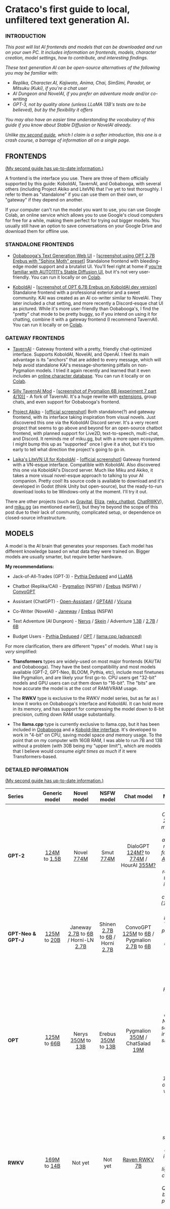 # Crataco's first guide to local, unfiltered text generation AI.

### INTRODUCTION

_This post will list AI frontends and models that can be downloaded and run on your own PC. It includes information on frontends, models, character creation, model settings, how to contribute, and interesting findings._

_These text generation AI can be open-source alternatives of the following you may be familiar with:_

- _Replika, Character.AI, Kajiwoto, Anima, Chai, SimSimi, Paradot, or Mitsuku (Kuki), if you're a chat user_
- _AI Dungeon and NovelAI, if you prefer an adventure mode and/or co-writing_
- _GPT-3, not by quality alone (unless LLaMA 13B's tests are to be believed), but by the flexibility it offers_

_You may also have an easier time understanding the vocabulary of this guide if you know about Stable Diffusion or NovelAI already._

_Unlike [my second guide](https://github.com/Crataco/ai-guide/blob/main/README.md), which I claim is a softer introduction, this one is a crash course, a barrage of information all on a single page._

## FRONTENDS

[(My second guide has up-to-date information.)](https://github.com/Crataco/ai-guide/blob/main/guide/frontends.md)

A frontend is the interface you use. There are three of them officially supported by this guide: KoboldAI, TavernAI, and Oobabooga, with several others (including Project Akiko and LiteVN) that I've yet to test thoroughly. I refer to them as "standalone" if you can use them on their own, or "gateway" if they depend on another.

If your computer can't run the model you want to use, you can use Google Colab, an online service which allows you to use Google's cloud computers for free for a while, making them perfect for trying out bigger models. You usually still have an option to save conversations on your Google Drive and download them for offline use.

### STANDALONE FRONTENDS

- [Oobabooga's Text Generation Web UI](https://github.com/oobabooga/text-generation-webui) - [[screenshot using OPT 2.7B Erebus with "Sphinx Moth" preset]](https://cdn.discordapp.com/attachments/1042160561808482304/1081314051889578014/oobabooga.png) Standalone frontend with bleeding-edge model support and a brutalist UI. You'll feel right at home if [you're familiar with AUTO1111's Stable Diffusion UI](https://github.com/AUTOMATIC1111/stable-diffusion-webui/blob/master/screenshot.png), but it's not very user-friendly. You can run it locally or on [Colab](https://colab.research.google.com/github/oobabooga/AI-Notebooks/blob/main/Colab-TextGen-GPU.ipynb).

- [KoboldAI](https://github.com/koboldai/koboldai-client) - [[screenshot of OPT 6.7B Erebus on KoboldAI dev version]](https://cdn.discordapp.com/attachments/696416030410670124/1047134689133084762/Screenshot_2022-11-29_04-59-11.png) Standalone frontend with a professional exterior and a sweet community. KAI was created as an AI co-writer similar to NovelAI. They later included a chat setting, and more recently a Discord-esque chat UI as pictured. While it's more user-friendly than Oobabooga's, I find the "pretty" chat mode to be pretty buggy, so if you intend on using it for chatting, combine it with a gateway frontend (I recommend TavernAI). You can run it locally or on [Colab](https://colab.research.google.com/github/KoboldAI/KoboldAI-Client/blob/main/colab/TPU.ipynb).

### GATEWAY FRONTENDS

- [TavernAI](https://github.com/TavernAI/TavernAI) - Gateway frontend with a pretty, friendly chat-optimized interface. Supports KoboldAI, NovelAI, and OpenAI. I feel its main advantage is its "anchors" that are added to every message, which will help avoid standalone KAI's message-shortening pitfalls on non-Pygmalion models. I tried it again recently and learned that it even includes an [online character database](https://cdn.discordapp.com/attachments/1092245228028706867/1092245308651610222/Screenshot_2023-04-02_at_17-30-30_Tavern.AI.png). You can run it locally or on [Colab](https://colab.research.google.com/github/TavernAI/TavernAI/blob/main/colab/GPU.ipynb).

- [Silly TavernAI Mod](https://github.com/SillyLossy/TavernAI) - [[screenshot of Pygmalion 6B (experiment 7 part 4/10)]](https://cdn.discordapp.com/attachments/1069432262036295681/1092016634585157652/Screenshot_2023-04-02_02-16-26.png) - A fork of TavernAI. It's a huge rewrite with [extensions](https://github.com/SillyLossy/TavernAI-extras), group chats, and even support for Oobabooga's frontend.

- [Project Akiko](https://github.com/Project-Akiko/Project-Akiko) - [[official screenshot]](https://user-images.githubusercontent.com/26259870/229264860-5632fe81-af11-4463-8e46-9707296b4d51.png) Both standalone(?) and gateway frontend, with its interface taking inspiration from visual novels. Just discovered this one via the KoboldAI Discord server. It's a very recent project that seems to go above and beyond for an open-source chatbot frontend, with planned support for Live2D, text-to-speech, multi-chat, and Discord. It reminds me of miku.gg, but with a more open ecosystem. I might bump this up as "supported" once I give it a shot, but it's too early to tell what direction the project's going to go in.

- [Laika's LiteVN UI for KoboldAI](https://laika-ch.itch.io/laikas-litevn-ui-for-koboldai) - [[official screenshot]](https://img.itch.zone/aW1hZ2UvMTk3NDg0My8xMTYxMzg0Ny5wbmc=/original/rvEmrz.png) Gateway frontend with a VN-esque interface. Compatible with KoboldAI. Also discovered this one via KoboldAI's Discord server. Much like Miku and Akiko, it takes a more visual novel-esque approach to talking to your AI companion. Pretty cool! Its source code is available to download and it's developed in Godot (think Unity but open-source), but the ready-to-run download looks to be Windows-only at the moment. I'll try it out.

There are other projects (such as [Gravital](https://github.com/johnnymcmike/Gravital), [Eliza](https://github.com/harubaru/eliza), [rwkv_chatbot](https://github.com/harrisonvanderbyl/rwkv_chatbot), [ChatRWKV](https://github.com/BlinkDL/ChatRWKV)), and [miku.gg](https://docs.miku.gg/) (as mentioned earlier)), but they're beyond the scope of this post due to their lack of community, complicated setup, or dependence on closed-source infrastructure.

## MODELS

A model is the AI brain that generates your responses. Each model has different knowledge based on what data they were trained on. Bigger models are usually smarter, but require better hardware.

**My recommendations:**

- Jack-of-All-Trades (GPT-3) - [Pythia Deduped](https://huggingface.co/models?search=eleutherai/pythia%20deduped) and [LLaMA](https://huggingface.co/models?search=llama%20hf)

- Chatbot (Replika/CAI) - [Pygmalion](https://huggingface.co/PygmalionAI) (NSFW) / [Erebus](https://huggingface.co/models?sort=downloads&search=KoboldAI%2FErebus) (NSFW) / [ConvoGPT](https://huggingface.co/hakurei/convogpt-staging/tree/main)

- Assistant (ChatGPT) - [Open-Assistant](https://huggingface.co/OpenAssistant/oasst-sft-1-pythia-12b) / [GPT4All](https://github.com/nomic-ai/gpt4all) / [Vicuna](https://github.com/lm-sys/FastChat/#vicuna-weights)

- Co-Writer (NovelAI) -  [Janeway](https://huggingface.co/models?search=janeway) / [Erebus](https://huggingface.co/models?sort=downloads&search=KoboldAI%2FErebus) (NSFW)

- Text Adventure (AI Dungeon) - [Nerys](https://huggingface.co/models?search=nerys) / [Skein](https://huggingface.co/KoboldAI/GPT-J-6B-Skein) / Adventure [1.3B](https://huggingface.co/KoboldAI/GPT-Neo-1.3B-Adventure) / [2.7B](https://huggingface.co/KoboldAI/GPT-Neo-2.7B-AID) / [6B](https://huggingface.co/KoboldAI/GPT-J-6B-Adventure)

- Budget Users - [Pythia Deduped](https://huggingface.co/models?search=eleutherai/pythia%20deduped) / [OPT](https://huggingface.co/models?search=facebook/opt) / [llama.cpp (advanced)](https://github.com/ggerganov/llama.cpp)

For more clarification, there are different "types" of models. What I say is *very* simplified:

- **Transformers** types are widely-used on most major frontends (KAI/TAI and Oobabooga). They have the best compatibility and most models available (GPT-2, GPT-Neo, BLOOM, Pythia, etc), include most finetunes like Pygmalion, and are likely your first go-to. CPU users get "32-bit" models and GPU users can cut them down to "16-bit". The "bits" are how accurate the model is at the cost of RAM/VRAM usage.

- The **RWKV** type is exclusive to the RWKV model series, but as far as I know it works on Oobabooga's interface and KoboldAI. It can hold more in its memory, and has support for compressing the model down to 8-bit precision, cutting down RAM usage substantially.

- The **llama.cpp** type is currently exclusive to llama.cpp, but it has been included in [Oobabooga](https://github.com/oobabooga/text-generation-webui/wiki/llama.cpp-models) and a [Kobold-like interface](https://github.com/LostRuins/llamacpp-for-kobold). It's developed to work in "4-bit" on CPU, saving model space *and* memory usage. To the point that on my computer with 16GB RAM, I was able to run 7B and 13B without a problem (with 30B being my "upper limit"), which are models that I believe would consume *eight times as much* if it were Transformers-based.

### DETAILED INFORMATION

[(My second guide has up-to-date information.)](https://github.com/Crataco/ai-guide/blob/main/guide/models.md)

Series | Generic model | Novel model | NSFW model | Chat model | My thoughts
:--|:--:|:--:|:--:|:--:|:--:
**GPT-2** | [124M](https://huggingface.co/gpt2) to [1.5B](https://huggingface.co/gpt2-xl) | Novel [774M](https://storage.henk.tech/KoboldAI/Novel%20model%20774M.rar) | Smut [774M](https://storage.henk.tech/KoboldAI/Smut%20model%20774M%2030K.rar) | DialoGPT [124M?](https://huggingface.co/microsoft/DialoGPT-small) to [774M](https://huggingface.co/microsoft/DialoGPT-large) / HourAI [355M?](https://huggingface.co/archmagos/HourAI) | *2019 - By OpenAI. GPT-2 kickstarted modern AI text generation, and was most notably used for [the original AI Dungeon 2](https://www.reddit.com/r/rpg/comments/e7ladj/someone_made_an_ai_dungeon_master_that_you_can/). I don't recommend it today due to its small size and small context length (1024 tokens).*
**GPT-Neo & GPT-J** | [125M](https://huggingface.co/EleutherAI/gpt-neo-125M) to [20B](https://huggingface.co/EleutherAI/gpt-neox-20b) | Janeway [2.7B](https://huggingface.co/KoboldAI/GPT-Neo-2.7B-Janeway) to [6B](https://huggingface.co/KoboldAI/GPT-J-6B-Janeway) / Horni-LN [2.7B](https://huggingface.co/KoboldAI/GPT-Neo-2.7B-Horni-LN) | Shinen [2.7B](https://huggingface.co/KoboldAI/GPT-Neo-2.7B-Shinen) to [6B](https://huggingface.co/KoboldAI/GPT-J-6B-Shinen) / Horni [2.7B](https://huggingface.co/KoboldAI/GPT-Neo-2.7B-Horni) | ConvoGPT [125M](https://huggingface.co/hakurei/convogpt/tree/main/125m-uft) to [6B](https://huggingface.co/hakurei/convogpt/tree/main/6b-uft) / Pygmalion [2.7B](https://huggingface.co/PygmalionAI/pygmalion-2.7b) to [6B](https://huggingface.co/PygmalionAI/pygmalion-6b) | *2021 - By EleutherAI's. Trained on a public dataset called "The Pile". I feel it has plenty community support.*
**OPT** | [125M](https://huggingface.co/facebook/opt-125m) to [66B](https://huggingface.co/facebook/opt-66b) | Nerys [350M](https://huggingface.co/KoboldAI/OPT-350M-Nerys-v2) to [13B](https://huggingface.co/KoboldAI/OPT-13B-Nerys-v2) | Erebus [350M](https://huggingface.co/KoboldAI/OPT-350M-Erebus) to [13B](https://huggingface.co/KoboldAI/OPT-13B-Erebus) | Pygmalion [350M](https://huggingface.co/Pygmalion-AI/pygmalion-350m) / ChatSalad [19M](https://huggingface.co/concedo/OPT-19M-ChatSalad) | *2022 - By Meta AI, succeeding Fairseq, their previous series. It slightly outperforms Neo. It comes second to Neo in terms of the sheer quantity of finetunes and community experience. There's a 175B, but it's only available via request. I can't find a download anywhere.*
**RWKV** | [169M](https://huggingface.co/BlinkDL/rwkv-4-pile-169m) to [14B](https://huggingface.co/BlinkDL/rwkv-4-pile-14b) | Not yet | Not yet | [Raven RWKV 7B](https://huggingface.co/spaces/BlinkDL/Raven-RWKV-7B) | *2022 - By BlinkDL. A promising series trained on Neo's dataset that intends to be faster and lighter without compromising on quality. Quality-wise I believe it's on par with GPT-Neo.*
**BLOOM** | [560M](https://huggingface.co/bigscience/bloom-560m) to [176B](https://huggingface.co/bigscience/bloom) | Not yet | Not yet | [BloomZ](https://huggingface.co/bigscience/bloomz) | *2022 - By BigScience. Evaluation shows that this model underperforms compared to the rest. I personally don't recommend it, but I've heard some users get good results with it.*
**GALACTICA** | [125M](https://huggingface.co/facebook/galactica-125m) to [120B](https://huggingface.co/facebook/galactica-120b/tree/main) | Not yet | Not yet | Not yet | *2022 - By Meta AI. I know very little of these models, but I do know they are trained on scientific texts.*
**Pythia** | [70M](https://huggingface.co/EleutherAI/pythia-70m-deduped) to [12B](https://huggingface.co/EleutherAI/pythia-12b-deduped) | Not yet | Not yet | Pygmalion [1.3B](https://huggingface.co/Pygmalion-AI/pygmalion-1.3b) / [Lotus 12B](https://huggingface.co/hakurei/lotus-12B) / [OpenAssistant 12B](https://huggingface.co/OpenAssistant/oasst-sft-1-pythia-12b) / [Instruct 12B](https://huggingface.co/hakurei/instruct-12b) | *2022 - By EleutherAI. I focus on the "Deduped" series, trained on a "cleaned" (deduplicated) Pile, and [according to official evaluations it outperforms GPT-Neo and OPT](https://huggingface.co/EleutherAI/pythia-2.8b-deduped#evaluations).*
**LLaMA** | 7B to 65B | [Storytelling](https://huggingface.co/GamerUntouch/LLaMa-Storytelling-4Bit) | Not yet | [Alpaca 7B](https://github.com/tloen/alpaca-lora) / [GPT4All](https://github.com/nomic-ai/gpt4all) / [Vicuna](https://vicuna.lmsys.org/) | *2023 - By Meta AI. Only officially available to researchers. AI evaluation says 13B is on par with GPT-3 175B, and 7B overtakes even Pythia 12B and OPT 66B. The Transformers version of the model [is available via reuploads](https://huggingface.co/models?search=llama%20hf). Same with [the GPTQ version](https://huggingface.co/maderix/llama-65b-4bit/tree/main).*
**Cerebras-GPT** | [111M](https://huggingface.co/cerebras/Cerebras-GPT-111M) to [13B](https://huggingface.co/cerebras/Cerebras-GPT-13B) | Not yet | Not yet | Not yet | *2023 - By Cerebras. According to their description their models use The Pile much like GPT-Neo, Pythia and RWKV, but it isn't deduplicated. It seems to underperform according to evaluations, but I haven't tried it myself.*

### SCREENSHOTS

These are screenshots I've taken while testing chat mode under Oobabooga's Text Generation Web UI. They're inconsistent, so I highly recommend you try them yourself.

Generic models:

**Model screenshot** | **Settings** | **Comments**
:--|:--:|:--:
[BLOOM 1.1B](https://cdn.discordapp.com/attachments/1042160561808482304/1087637541315956786/bloom-1b1.png) | ["Naive" preset](https://github.com/oobabooga/text-generation-webui/blob/45b7e53565ee0151cdbe2aa5760cfdf05f696d5c/presets/Naive.txt) with rep_penalty of 1.1 | Sometimes it's there. Sometimes it's not.
[BLOOM 1.7B](https://cdn.discordapp.com/attachments/1042160561808482304/1087638876413239296/bloom-1b7.png) | "Naive" preset with rep_penalty of 1.05 | This one actually surprised me, as I rarely ever use BLOOM and doubted its capabilities.
[BLOOM 3B](https://cdn.discordapp.com/attachments/1042160561808482304/1087641824321097738/bloom-3b.png) | "Naive" preset with rep_penalty of 1.02; may need to be between 1.03-1.04 | The AI is a bit hit-and-miss, but that's to be expected for a 3B model. I was caught off-guard by its acknowledgement of My Hero Academia.
[GPT-Neo 1.3B](https://cdn.discordapp.com/attachments/1042160561808482304/1068341177419571352/neo-1.3b.png) | In screenshot | This, too, surprised me; I remember GPT-Neo 1.3B being much worse. This does a decent job at following conversation.
[GPT-Neo 2.7B](https://cdn.discordapp.com/attachments/1042160561808482304/1088509745859670036/Screenshot_2023-03-23_10-08-45.png) | "Naive" preset with rep_penalty of 1.5 | Somehow as bad as I remember. It could just be the settings, though.
[LLaMA 7B (HF)](https://cdn.discordapp.com/attachments/1042160561808482304/1087680050121429014/llama-7b-naive.png) | "Naive" preset | Naive preset plays it safe, but the responses are short. I notice LLaMA doesn't require repetition penalty as much as other models do; 1.0 is just fine here.
[LLaMA 7B (HF)](https://cdn.discordapp.com/attachments/1042160561808482304/1087683927080177744/llama-7b-sphinx.png) | "Sphinx Moth" preset | The Sphinx Moth preset is the opposite: the responses are lengthy yet very risk-taking (it hallucinated websites that don't exist, but I just went with it). I might need to find a preset that's kind of in-between.
[LLaMA 13B (GPTQ)](https://cdn.discordapp.com/attachments/1092245228028706867/1092524304811442176/Screenshot_2023-04-03_12-01-06.png) | "Naive" preset | Unusual case. I had to use GPTQ and a quantized version of the model to run it on my hardware. I feel like GPTQ gives worse results than HF for LLaMA 7B; maybe it's a settings thing or something? Well, either way, this one does the best job at following the character's introduction prompt (as Alice introduces herself as a fairy). The results are decent, but I feel like "Naive" keeps it too safe.
[LLaMA 13B (GPTQ)](https://cdn.discordapp.com/attachments/1092245228028706867/1092528952691666955/Screenshot_2023-04-03_12-19-48.png) | [Custom preset](https://cdn.discordapp.com/attachments/1092245228028706867/1092526311114821652/Screenshot_2023-04-03_12-09-21.png) | Results are great, but need further tweaking.
[LLaMA 13B (GPTQ)](https://cdn.discordapp.com/attachments/1092245228028706867/1092530174760849512/Screenshot_2023-04-03_12-24-42.png) | Custom preset | I've turned up top-p to 1.0. The responses seem longer, but it went off the rails REAL quick.
[LLaMA 13B (GPTQ)](https://cdn.discordapp.com/attachments/1092245228028706867/1092533241375883375/Screenshot_2023-04-03_12-36-50.png) | Custom preset | To make up for it, I lowered the temperature to 0.6 and raised the repetition penalty to 1.05. Temperature might need to be lowered some more since it keeps making up new things, but that's to be expected with the little information I've given the AI. (I think top-k 1.0 contributes to longer messages at the cost of making more assumptions?)
[Pythia 70M Deduped](https://cdn.discordapp.com/attachments/1042160561808482304/1068266121679085649/Screenshot_2023-01-26_at_20-27-23_Gradio.png) | In screenshot | Unusable.
[Pythia 160M Deduped](https://cdn.discordapp.com/attachments/1042160561808482304/1068267846406258849/Screenshot_2023-01-26_12-31-37.png) | In screenshot | I might've just gotten lucky with this one.
[Pythia 410M Deduped](https://cdn.discordapp.com/attachments/1042160561808482304/1068269127808073830/Screenshot_2023-01-26_12-39-36.png) | In screenshot | I think it's getting better!
[Pythia 1B Deduped](https://cdn.discordapp.com/attachments/1042160561808482304/1068272690667978805/Screenshot_2023-01-26_at_20-53-28_Gradio.png) | In screenshot | Probably the smallest model I can use that feels like a decent conversational partner. Quality is on par (maybe *slightly* better than) GPT-Neo 1.3B.
[Pythia 1.4B Deduped](https://cdn.discordapp.com/attachments/1042160561808482304/1068275944592265357/paste2.png) | In screenshot | *No comment.*
[Pythia 2.8B Deduped](https://cdn.discordapp.com/attachments/1042160561808482304/1068336717700018186/Screenshot_2023-01-26_17-05-53.png) | In screenshot | *No comment.*
[Pythia 6.9B Deduped](https://cdn.discordapp.com/attachments/1042160561808482304/1068357188147482634/6.9B.png) | In screenshot | It may just be me, but I notice a decline in Pythia's performance and start to prefer, say, GPT-J 6B and LLaMA 7B.
[Pythia 12B Deduped](https://cdn.discordapp.com/attachments/1042160561808482304/1079874544505987183/pythia-12b-deduped.png) | "Sphinx Moth" preset | May be the most impressive results I've ever gotten with an open-source, self-hostable chatbot.

Chat-friendly models:

**Model screenshot** | **Finetuned on** | **Settings** | **Comments**
:--|:--:|:--:|:--:
[ConvoGPT 1.3B](https://cdn.discordapp.com/attachments/1042160561808482304/1088515534510899261/Screenshot_2023-03-23_10-30-27.png) | GPT-Neo 1.3B | "Default" preset | Surprisingly good, but may just be luck.
[ConvoGPT 2.7B](https://cdn.discordapp.com/attachments/1042160561808482304/1088513752724418580/Screenshot_2023-03-23_10-24-47.png) | GPT-Neo 2.7B | "Default" preset | 2.7B is barely an upgrade. I don't think it warrants twice as much RAM usage.
[ConvoGPT 6B](https://cdn.discordapp.com/attachments/1042160561808482304/1088505891294302299/Screenshot_2023-03-23_09-53-35.png) | GPT-J 6B | "Default" preset | Short responses, but never goes off-topic. I might retest ConvoGPT 6B soon with a better prompt.
[ConvoGPT 6B](https://cdn.discordapp.com/attachments/1042160561808482304/1088507680093642902/Screenshot_2023-03-23_10-00-38.png) | GPT-J 6B | "Sphinx Moth" preset | Responses are a little longer. High temperature means it also goes off-topic.
[gpt4-x-alpaca](https://cdn.discordapp.com/attachments/1092245228028706867/1097620620956676197/Screenshot_2023-04-17_13-31-47.png) | LLaMA 13B | Default preset with temp 0.5 and rep 1.1 | Screenshot taken with KoboldCpp (llama.cpp). This may without a doubt be my favorite model for chat mode right now due to _just how well_ it follows characters.
[Pygmalion 6B](https://cdn.discordapp.com/attachments/1042160561808482304/1090065571225272421/image.png) | GPT-J 6B | [Pygmalion preset](https://github.com/oobabooga/text-generation-webui/blob/3ffd7d36fd2a268367b73a5601404319841222e1/presets/Pygmalion.txt) | Experiment 2, the current "main" version. This is the first time I give Pygmalion a proper test, and so far it surprised me.
[Pygmalion 6B](https://cdn.discordapp.com/attachments/1042160561808482304/1090073097073328228/image.png) | GPT-J 6B | Pygmalion preset | Experiment 7, Part 4/10. Pretty good! I personally prefer this model (and convoGPT) the most for AI conversation.

[Prompts used.](https://pastebin.com/1G816dPQ)

For more information on generation quality and memory usage:

**[[Model evaluation statistics]](https://pastebin.com/M3uESsyZ)** (higher is better)

**[[Memory and performance benchmark]](https://pastebin.com/VjJuRjMd)**

**[[Memory usage (Oobabooga's UI)]](https://github.com/oobabooga/text-generation-webui/wiki/System-requirements)**

**The community's recommendations:**

- [PygmalionAI's models](https://huggingface.co/PygmalionAI). They're the closest we've got to an open-source CharacterAI. Their model is still training and relies on user contributions. It has been updated several times and is available in two branches: the [main branch](https://huggingface.co/PygmalionAI/pygmalion-6b/tree/main) and the [development branch](https://huggingface.co/PygmalionAI/pygmalion-6b/tree/dev). They also document their training progress via [logbooks](https://github.com/PygmalionAI/logbooks).

- [Mr. Seeker's Erebus models](https://huggingface.co/models?search=koboldai%20erebus), available in sizes as small as [350M](https://huggingface.co/KoboldAI/OPT-350M-Erebus) for weak hardware, to as big as [20B](https://huggingface.co/KoboldAI/GPT-NeoX-20B-Erebus) for cloud computers. It was popular in the KoboldAI community for NSFW writing and even chatting because of its manually-curated NSFW dataset, and thus its better understanding of intimacy compared to generic models. If Pygmalion doesn't work too well for your use case, Erebus is worth trying out instead.

**Other ones I've toyed around with:**

- [Pythia Deduped](https://huggingface.co/models?other=pythia) is my primary choice if I value coherence and have limited hardware. I've seen good results as early as 1B [[screenshot]](https://cdn.discordapp.com/attachments/1042160561808482304/1068272690667978805/Screenshot_2023-01-26_at_20-53-28_Gradio.png). Or 410M [[screenshot]](https://cdn.discordapp.com/attachments/1042160561808482304/1068269127808073830/Screenshot_2023-01-26_12-39-36.png). Or maybe even 160M [[screenshot]](https://cdn.discordapp.com/attachments/1042160561808482304/1068267846406258849/Screenshot_2023-01-26_12-31-37.png)? It's trained on a cleaner dataset, and its low-end models are the best I've seen (if you have an old, slow, or exotic computer like a Pi or an Android phone running [Termux](https://termux.dev/en/)). It's a generic model, a jack-of-all-trades and master of none, meaning it's not trained on a chat-oriented dataset. It may require a push in the right direction for it to chat how you want it to. But it's *usually* going to be "smarter" than a Neo model of the same size (6.9B is debatable, as I've had better luck with GPT-J).

- [RWKV-4](https://huggingface.co/models?search=blinkdl/rwkv) is one I'm currently experimenting with. Oobabooga's Web UI recently added mostly-complete support for it, but it hasn't been getting much attention. It but introduces some great features such as bigger context length (memory) and experimental quantization (which saves memory). From my personal testing, performance seems closer to GPT-Neo's.

- [convoGPT](https://huggingface.co/hakurei/convogpt-staging) (trained on top of GPT-Neo/GPT-J) if I value better conversational knowledge and/or have better hardware. convoGPT 6B is strangely-enough referred to as "litv2-6B-rev2" (with "Lit" being harubaru's novel model) in its config. But yeah, I'd consider it tied with Erebus. It feels like the spiritual successor of the older "convo-6B" model released by the same person, and [was used as the base model for Pygmalion](https://huggingface.co/PygmalionAI/pygmalion-6b). While I'm at it, [Lotus 12B](https://huggingface.co/hakurei/lotus-12B) may count as part of the same series, if not a successor, but it's reached nowhere near the popularity Pygmalion has.

- [GPT-J 6B Janeway](https://huggingface.co/KoboldAI/GPT-J-6B-Janeway) is my previous secondary. [It's oddly satisfying using a model trained on literature.](https://cdn.discordapp.com/attachments/1042160561808482304/1067256974439362610/Screenshot_2023-01-23_17-37-28.png)

If you don't speak English or instead prefer to speak in your native tongue, Oobabooga's text generation web UI has an extension supporting on-the-fly Google Translate so you can take advantage of the English-focused models. [This is a screenshot with Pythia 1.4B Deduped](https://cdn.discordapp.com/attachments/1042160561808482304/1079117202445303848/test.png) using the Google Translate extension for Japanese. The alternative would be to search for models in your native language (i.e. [Spanish](https://huggingface.co/models?pipeline_tag=text-generation&language=es&sort=downloads) or [Japanese](https://huggingface.co/models?pipeline_tag=text-generation&language=ja&sort=downloads) for starters).

## CHAT MODE: CREATE YOUR CHARACTER / BROWSE FOR OTHERS

**I believe these work best with TavernAI and Oobabooga with the Pygmalion model:**

- [Zoltan's "Character Creator"](https://zoltanai.github.io/character-editor/)

- [oobabooga's Pygmalion Character Creator](https://oobabooga.github.io/character-creator.html)

- [YuriFag's Pygmalion Character Creation Tips](https://rentry.org/PygTips) (NSFW)

- [Pygmalion Character Card Gallery](https://booru.plus/+pygmalion) (NSFW)

- [YuriFag's Pygmalion Bot Prompts](https://rentry.org/pygbotprompts) (NSFW) (found on /aicg/)

- [BotPrompts.net](https://botprompts.net/) (NSFW) (found on /aicg/)

**The following is my own guide, and applies to KoboldAI and non-Pygmalion models (LLaMA seems to follow them the best).**

There are two primary methods to create characters (let's call her "Alice" for the sake of this example). You type these in the model's "memory" or "context":

- Everyday language. "Alice is an android woman. She's cheerful and loves video games." It's a universally understood format, and Pygmalion models prefer them, referring to it as the character's "persona." - [[Example on KoboldAI]](https://cdn.discordapp.com/attachments/1042160561808482304/1066237741932761249/Screenshot_2023-01-20_22-07-27.png)

- Programming-style syntax (W++). Most models trained on The Pile (GPT-Neo, likely OPT and Pythia too) are said to follow it better than everyday language. - [[Example on KoboldAI]](https://cdn.discordapp.com/attachments/1042160561808482304/1066237101823242312/Screenshot_2023-01-20_22-04-54.png)

*To learn more about W++, the KoboldAI GitHub [has a write-up on it](https://github.com/KoboldAI/KoboldAI-Client/wiki/Pro-Tips), and if you aren't using United's built-in W++ editor, Noli provides an [online interface](https://nolialsea.github.io/Wpp/) you can use to easily create characters with said syntax.*

After creating the character, you'll have to provide an example conversation. This means simulating a conversation beforehand, with you talking with and for the character, giving you slightly more control in advance on how you want your character to talk, how lengthy you want their sentences to be, etc. You may be lucky, but [I cannot stress this enough -- writing a short example conversation is important if you want the AI to have an idea on how you want your companion to talk.](https://cdn.discordapp.com/attachments/1042160561808482304/1069412502905028678/Screenshot_2023-01-29_16-18-32.png)

Also, as an extra precautionary measure, I like to add this into the context (AI's memory):

> *This is a conversation between you and Alice.*

or, if you prefer to use your own chat name:

> *This is a conversation between <your chat name> and Alice.*

If the AI makes too much assumptions on your behalf (i.e. talking about meeting you at school, working for a company), I'd imagine it'd help to add something like:

> *This conversation is the first time you and Alice meet.*

Or something a little more IRC-like, but I haven't done any testing:

> *You entered the chat.*
>
> *Alice entered the chat.*

## MODEL SETTINGS

You can influence how the models generate by changing your settings. For well-supported models, try the defaults. If not the defaults, try the presets.

This guide focuses on the settings present in KoboldAI/TavernAI (via KAI). They're also available in the Text Generation UI, but instead go by their [Huggingface codenames](https://huggingface.co/docs/transformers/main_classes/text_generation#transformers.GenerationConfig).

- **"Temperature"** (`temperature`), which affects how creative the AI's responses are. If the AI plays it too safe for you, turn it up. If the AI is too chaotic, turn it down. On KoboldAI, I find 0.5-0.7 a good balance for GPT-Neo and OPT. On Oobabooga's, I was able to get good results as high as 2.0 using larger Pythia models just as long as `top-k` is enabled (without it I get word salad).

- **"Repetition penalty"** (`repetition_penalty`). If you find the AI repeating you or itself, turn it up and regenerate. If the AI starts spouting random garbage like a run-on sentence, turn it down and regenerate. Sometimes, you may want to tweak it just to give the AI a bit more diversity even if it isn't repeating a sentence. I found 1.5-2.0 to be good for GPT-Neo 2.7B, 1.2 to be good for GPT-J, 1.1 to be good for OPT, and smaller values (between 1.0 to 1.1) to be good for Pythia Deduped and LLaMA.

- **"Context Tokens"** (KoboldAI) refers to how much of the conversation ("tokens") the AI will remember. [A token is about ~4 characters.](https://old.reddit.com/r/NovelAi/comments/nohvse/can_someone_explain_what_exactly_is_an_ai_token/) The max is 2,048 (about ~8,000-9,000 characters) for all models (excluding GPT-2 and the latest RWKV models), and while you can increase the maximum tokens beyond that, it is unsupported and will likely break.

- **"Output Length"** (`max_new_tokens`) is the upper limit of how long the AI's response can be, in tokens.

- **"Gens Per Action"** (KoboldAI) is how many messages the AI will generate, which you can then choose between. Much like CAI's "swiping" feature.

- **"Typical sampling"** (`typical_p`). Definitely not the most talked-about setting, but my favorite. My understanding is that with the setting below 1, the AI chooses less-likely words, which keep its sentences diverse and less predictable. It gives me a better illusion of "intelligence" by making a slight impact into the AI's vocabulary. While the research paper recommends a value of 0.2, I find 0.9/0.95 being good enough for most models I've used.

- Others (such as top-p, top-k, top-a, and tail-free sampling) can also influence your output, but are difficult to explain. These settings all change which words the AI would predict next, I should think.

## CONTRIBUTING
![I'm doing my part!](https://i.kym-cdn.com/photos/images/original/002/182/171/eb0.jpg)

After doing quite a bit of research, [PygmalionAI actually has some documentation](https://rentry.org/pygmalion-ai) and [tells you how you can contribute your CharacterAI chatlogs](https://rentry.org/chatlog-dumping). You have the option whether or not you want to include your data as part of their private dataset, or a public dataset. You can help advance the effort this way and make their Pygmalion models functionally close to CharacterAI as it is now (minus the "Chat Errors"), even if the quality isn't perfectly on par.

If you have some Python knowledge, you could always contribute to the projects I've listed above, and if you don't, you could always report bugs via its GitHub. You could also participate in [Kobold's Discord](https://koboldai.org/discord/) and, if you're somewhat knowledgeable, you could help people out, or report your results when investigating new models, like the new Pythia or Pygmalion models.

And lastly, if you know how to finetune, have a dataset and the right hardware, you can contribute your own finetunes to [Hugging Face](https://huggingface.co/).

## SPECIAL THANKS!

*I've created this section to give a shout-out to those who I feel my post wouldn't have been the same without:*

- u/DarthReplicant for laying the foundation of open-source chatbots by creating Project Replikant

- u/mrseeker for active contribution to the open-source AI community by openly releasing Janeway, Nerys, Erebus, etc.

- u/aid_throwaway for creating KoboldAI, u/henk717 (former developer of AI Dungeon 2 Unleashed) for maintaining it, and the rest of the KoboldAI developers and community for keeping the project alive and up-to-date

- u/bo_peng for developing and training RWKV, which motivated me to add a "Special Thanks" section

- u/Udongeein for training and releasing c1-6B, convo-6B, and the convoGPT model series

- 0x000011b (not sure of their Reddit) for developing the CharacterAI Dumper and for playing a big part in the Pygmalion project

That's about it. Thanks for reading!
